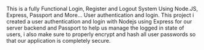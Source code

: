 This is a fully Functional Login, Register and Logout System Using Node.JS, Express, Passport and More...
User authentication and login.
This project i created a user authentication and login with Nodejs using Express for our server backend and Passport to help us manage the logged in state of users, i also make sure to properly encrypt and hash all user passwords so that our application is completely secure.
